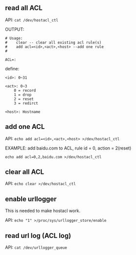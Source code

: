 ## read all ACL

API: `cat /dev/hostacl_ctl`

OUTPUT:
```
# Usage:
#    clear -- clear all existing acl rule(s)
#    add acl=<id>,<act>,<host> --add one rule
#

ACL=:
```

define:
```
<id>: 0~31

<act>: 0~3
	0 = record
	1 = drop
	2 = reset
	3 = redirct

<host>: Hostname
```

## add one ACL

API: `echo add acl=<id>,<act>,<host> >/dev/hostacl_ctl`

EXAMPLE: add baidu.com to ACL, rule id = 0, action = 2(reset)
```
echo add acl=0,2,baidu.com >/dev/hostacl_ctl
```

## clear all ACL

API: `echo clear >/dev/hostacl_ctl`

## enable urllogger

This is needed to make hostacl work.

API: `echo "1" >/proc/sys/urllogger_store/enable`

## read url log (ACL log)

API: `cat /dev/urllogger_queue`
